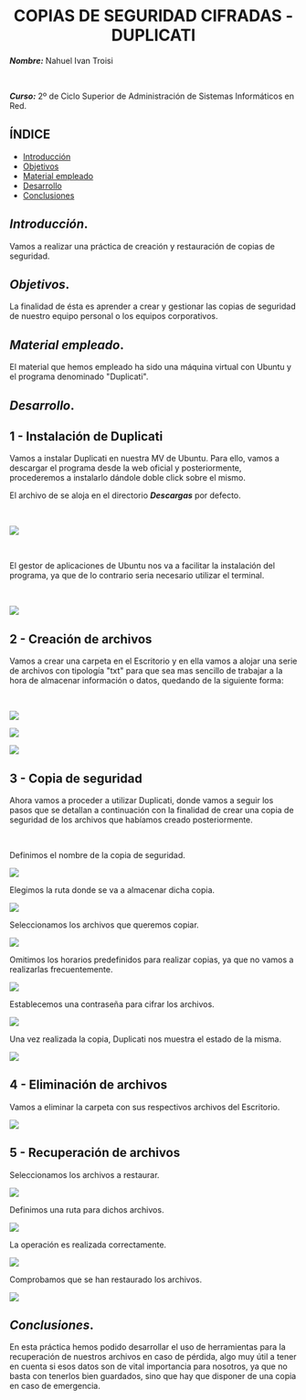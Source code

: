<center>

# COPIAS DE SEGURIDAD CIFRADAS - DUPLICATI


</center>

***Nombre:*** Nahuel Ivan Troisi

<br>

***Curso:*** 2º de Ciclo Superior de Administración de Sistemas Informáticos en Red.

## ÍNDICE

+ [Introducción](#id1)
+ [Objetivos](#id2)
+ [Material empleado](#id3)
+ [Desarrollo](#id4)
+ [Conclusiones](#id5)


## ***Introducción***. <a name="id1"></a>

Vamos a realizar una práctica de creación y restauración de copias de seguridad. 

## ***Objetivos***. <a name="id2"></a>

La finalidad de ésta es aprender a crear y gestionar las copias de seguridad de nuestro equipo personal o los equipos corporativos. 

## ***Material empleado***. <a name="id3"></a>

El material que hemos empleado ha sido una máquina virtual con Ubuntu y el programa denominado "Duplicati".

## ***Desarrollo***. <a name="id4"></a>

## 1 - Instalación de Duplicati

Vamos a instalar Duplicati en nuestra MV de Ubuntu. Para ello, vamos a descargar el programa desde la web oficial y posteriormente, procederemos a instalarlo
dándole doble click sobre el mismo.

El archivo de se aloja en el directorio ***Descargas*** por defecto. 

<br>

![](img/img001.PNG)

<br>

El gestor de aplicaciones de Ubuntu nos va a facilitar la instalación del programa, ya que de lo contrario seria necesario utilizar el terminal. 

<br>

![](img/img002.PNG)


## 2 - Creación de archivos

Vamos a crear una carpeta en el Escritorio y en ella vamos a alojar una serie de archivos con tipología "txt" para que sea mas sencillo de trabajar 
a la hora de almacenar información o datos, quedando de la siguiente forma:

<br>

![](img/img003.PNG)

![](img/img004.PNG)

![](img/img005.PNG)

## 3 - Copia de seguridad

Ahora vamos a proceder a utilizar Duplicati, donde vamos a seguir los pasos que se detallan a continuación con la finalidad de crear una copia de seguridad
de los archivos que habíamos creado posteriormente. 

<br>

Definimos el nombre de la copia de seguridad. 

![](img/img006.PNG)

Elegimos la ruta donde se va a almacenar dicha copia. 

![](img/img007.PNG)

Seleccionamos los archivos que queremos copiar. 

![](img/img008.PNG)

Omitimos los horarios predefinidos para realizar copias, ya que no vamos a realizarlas frecuentemente. 

![](img/img009.PNG)

Establecemos una contraseña para cifrar los archivos. 

![](img/img010.PNG)

Una vez realizada la copia, Duplicati nos muestra el estado de la misma. 

![](img/img011.PNG)

## 4 - Eliminación de archivos

Vamos a eliminar la carpeta con sus respectivos archivos del Escritorio. 

![](img/img012.PNG)

## 5 - Recuperación de archivos

Seleccionamos los archivos a restaurar. 

![](img/img013.PNG)

Definimos una ruta para dichos archivos. 

![](img/img014.PNG)

La operación es realizada correctamente.

![](img/img015.PNG)

Comprobamos que se han restaurado los archivos.

![](img/img016.PNG)

## ***Conclusiones***. <a name="id5"></a>

En esta práctica hemos podido desarrollar el uso de herramientas para la recuperación de nuestros archivos en caso de pérdida, algo muy útil a tener en cuenta
si esos datos son de vital importancia para nosotros, ya que no basta con tenerlos bien guardados, sino que hay que disponer de una copia en caso de emergencia. 
